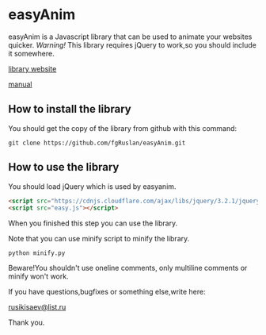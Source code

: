 # easyAnim

easyAnim is a Javascript library that can be used to animate your websites quicker.
*Warning!* This library requires jQuery to work,so you should include it somewhere.

[library website](https://fgRuslan.github.io/easyAnim)

[manual](https://github.com/fgRuslan/easyAnim/blob/master/manual.md)

## How to install the library
You should get the copy of the library from github with this command:

```
git clone https://github.com/fgRuslan/easyAnim.git
```

## How  to  use  the  library
You should load jQuery which is used by easyanim.

```html
<script src="https://cdnjs.cloudflare.com/ajax/libs/jquery/3.2.1/jquery.min.js"></script>
<script src="easy.js"></script>
```
When you finished this step you can use the library.

Note that you can use minify script to minify the library.

```
python minify.py
```

Beware!You shouldn't use oneline comments, only multiline comments or minify won't work.

If you have questions,bugfixes or something else,write here:

rusikisaev@list.ru

Thank you.
